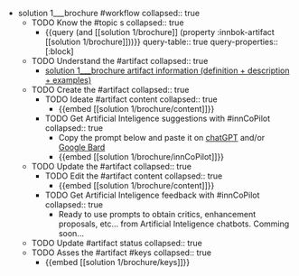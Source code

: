 
- solution 1___brochure #workflow
   collapsed:: true
  - TODO Know the #topic s
    collapsed:: true
    - {{query (and [[solution 1/brochure]] (property :innbok-artifact [[solution 1/brochure]]))}}
      query-table:: true
      query-properties:: [:block]
  - TODO Understand the #artifact
    collapsed:: true
    - [solution 1___brochure artifact information (definition + description + examples)](https://go.innbok.com/#/page/innBoK%2Fsolution-%28id%29%2Fbrochure%2Finfo)
  - TODO Create the #artifact
     collapsed:: true
    - TODO Ideate #artifact content
      collapsed:: true
      - {{embed [[solution 1/brochure/content]]}}
    - TODO Get Artificial Inteligence suggestions with #innCoPilot
      collapsed:: true
      - Copy the prompt below and paste it on [chatGPT](https://chat.openai.com) and/or [Google Bard](https://bard.google.com/chat)
      - {{embed [[solution 1/brochure/innCoPilot]]}}
  - TODO Update the #artifact
    collapsed:: true
    - TODO Edit the #artifact content
     collapsed:: true
      - {{embed [[solution 1/brochure/content]]}}
    - TODO Get Artificial Inteligence feedback with #innCoPilot
      collapsed:: true
      - Ready to use prompts to obtain critics, enhancement proposals, etc... from Artificial Inteligence chatbots. Comming soon...
  - TODO Update #artifact status
    collapsed:: true
  - TODO Asses the #artifact #keys
    collapsed:: true
    - {{embed [[solution 1/brochure/keys]]}}



